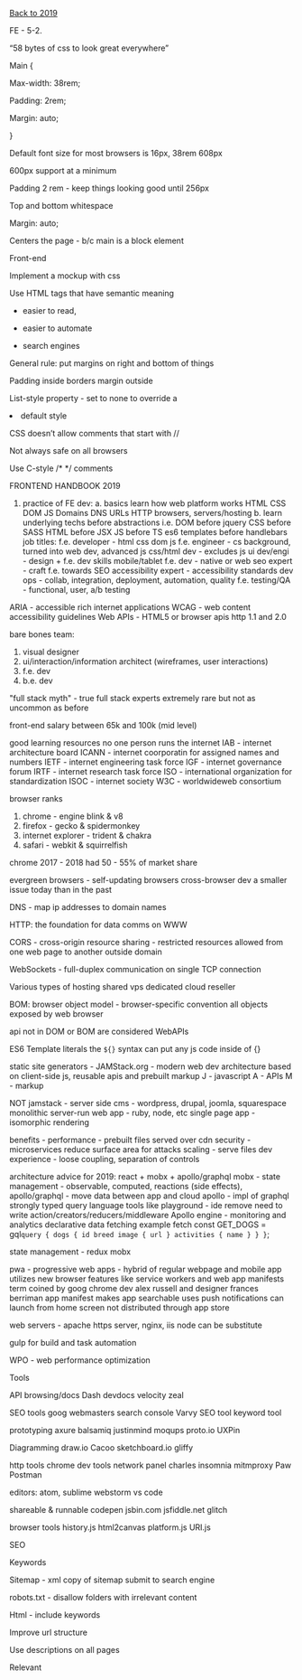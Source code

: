 [Back to 2019](2019index.md)

FE - 5-2.


“58 bytes of css to look great everywhere”

Main {

Max-width: 38rem;

Padding: 2rem;

Margin: auto;

}


Default font size for most browsers is 16px, 38rem 608px

600px support at a minimum


Padding 2 rem - keep things looking good until 256px

Top and bottom whitespace


Margin: auto;

Centers the page - b/c main is a block element

Front-end

Implement a mockup with css


Use HTML tags that have semantic meaning

- easier to read,

- easier to automate

- search engines


General rule: put margins on right and bottom of things


Padding inside borders margin outside


List-style property - set to none to override a <li> default style


CSS doesn’t allow comments that start with //

Not always safe on all browsers

Use C-style /* */ comments


FRONTEND HANDBOOK 2019
1.  practice of FE dev:
a.  basics
learn how web platform works
HTML CSS DOM JS Domains DNS URLs HTTP browsers, servers/hosting
b.  learn underlying techs before abstractions
i.e. DOM before jquery
CSS before SASS
HTML before JSX
JS before TS
es6 templates before handlebars
job titles:
f.e. developer - html css dom js
f.e. engineer - cs background, turned into web dev, advanced js
css/html dev - excludes js
ui dev/engi - design + f.e. dev skills
mobile/tablet f.e. dev - native or web
seo expert - craft f.e. towards SEO
accessibility expert - accessibility standards
dev ops - collab, integration, deployment, automation, quality
f.e. testing/QA - functional, user, a/b testing

ARIA - accessible rich internet applications
WCAG - web content accessibility guidelines
Web APIs - HTML5 or browser apis
http 1.1 and 2.0

bare bones team:
  1.  visual designer
  2.  ui/interaction/information architect (wireframes, user interactions)
  3.  f.e. dev
  4.  b.e. dev

"full stack myth" - true full stack experts extremely rare
but not as uncommon as before

front-end salary between 65k and 100k (mid level)

good learning resources
no one person runs the internet
IAB - internet architecture board
ICANN - internet coorporatin for assigned names and numbers
IETF - internet engineering task force
IGF - internet governance forum
IRTF - internet research task force
ISO - international organization for standardization
ISOC - internet society
W3C - worldwideweb consortium

browser ranks
1.  chrome - engine blink & v8
2.  firefox - gecko & spidermonkey
3.  internet explorer - trident & chakra
4.  safari - webkit & squirrelfish

chrome 2017 - 2018 had 50 - 55% of market share

evergreen browsers - self-updating browsers
cross-browser dev a smaller issue today than in the past

DNS - map ip addresses to domain names

HTTP: the foundation for data comms on WWW

CORS - cross-origin resource sharing - restricted resources allowed from one web page to another outside domain

WebSockets - full-duplex communication on single TCP connection

Various types of hosting
shared
vps
dedicated
cloud
reseller

BOM: browser object model - browser-specific convention
all objects exposed by web browser

api not in DOM or BOM are considered WebAPIs

ES6 Template literals
the `${}` syntax can put any js code inside of {}

static site generators -
JAMStack.org - modern web dev architecture based on client-side js, reusable apis and prebuilt markup
J - javascript
A - APIs
M - markup

NOT jamstack -
server side cms - wordpress, drupal, joomla, squarespace
monolithic server-run web app - ruby, node, etc
single page app - isomorphic rendering

benefits -
performance - prebuilt files served over cdn
security - microservices reduce surface area for attacks
scaling - serve files
dev experience - loose coupling, separation of controls

architecture advice for 2019: react + mobx + apollo/graphql
mobx - state management - observable, computed, reactions (side effects),
apollo/graphql - move data between app and cloud
apollo - impl of graphql
strongly typed query language
tools like playground - ide
remove need to write action/creators/reducers/middleware
Apollo engine - monitoring and analytics
declarative data fetching
example fetch
const GET_DOGS = gql`
  query {
    dogs {
      id
      breed
      image {
        url
      }
      activities {
        name
      }
    }
  }
`;

state management - redux
mobx

pwa - progressive web apps - hybrid of regular webpage and mobile app
utilizes new browser features like service workers and web app manifests
term coined by goog chrome dev alex russell and designer frances berriman
app manifest makes app searchable
uses push notifications
can launch from home screen
not distributed through app store

web servers - apache https server, nginx, iis
node can be substitute

gulp for build and task automation

WPO - web performance optimization

Tools

API browsing/docs
Dash
devdocs
velocity
zeal

SEO tools
goog webmasters search console
Varvy SEO tool
keyword tool

prototyping
axure
balsamiq
justinmind
moqups
proto.io
UXPin

Diagramming
draw.io
Cacoo
sketchboard.io
gliffy

http tools
chrome dev tools network panel
charles
insomnia
mitmproxy
Paw
Postman

editors:
atom, sublime
webstorm
vs code

shareable & runnable
codepen
jsbin.com
jsfiddle.net
glitch

browser tools
history.js
html2canvas
platform.js
URI.js


SEO

Keywords

Sitemap - xml copy of sitemap submit to search engine

robots.txt - disallow folders with irrelevant content

Html - include keywords

 Improve url structure

 Use <meta> descriptions on all pages

 Relevant <title>s for each page

 <h1> relevant and structured

 <img> - include descriptions

404 handle all 404 errors

Links - to websites with similar content - improves rank

rel=“nofollow” in <a> tags

article: avoid loops in js
for and while too low-level for common tasks

use array methods - map
find - returns first match of predicate
some  - match predicate for some array elements
every - predicate true for all elements
forEach - doesn't return value - for side-effects

exceptions: sometimes loops better than array methods
so use own judgement
reduce() tends to be difficult to read

for object iteration,
there is no "map" in vanilla
can use lodash mapValues
or Object.keys() Object.values() Object.entries()
extracts the array

array methods slow?
yes, but not noticeable unless working with millions of items

Intro to graphql

Open source query language

Could replace rest apis (rest based on http methods)


“Graph” refers to nodes and edges


problem: Rest apis convoluted

Solution:

1. Strongly typed

2.  Readable

3.  Compatible

4.  Single endpoint

6.  Self-documenting


Basic example:

query{
  user(id:"1"){
    users{
      tweet{
        content
      }
    }
   }
  }

article: async and await
evolution:
async js:
first callbacks
then promises
now asynchronous functions

async functions always return promises

return await does nothing

for thrown errors, use catch

Promise.all for allowing multiple async functions to run in parallel
but still treating the block of functions as synchronous

article: UI Animation in React
CRA - create react app
creates basic react app with components
styled-components - wrapping css styling around components, theme injection
"when something changes, it's an opportunity to use animation"

in js file, create object with a set of CSS keyframes
const keyframes = {
  show: `@keyframes show {
    to {
      opacity: 1;
      transform: none;
    }
  }`
}
to state usage means starting state will be "implied"
then create animations object
const animations = {
  show: `
    animation: show 500ms ease-out forwards;
    ${keyframes.show}
  `
}
keyframes "bundled" along with the animation object

css
can use animations.show in css style
animation-delay - times the animation delay
transform

react animation - library
1. npm install -S react-animation
-S flag -
<AnimateOnChange> component - default - fade out fade in
bounceIn bounceOut options animationIn animationOut props
durationOut property - control how fast the animationOut animates
<HideUntilLoaded>  - hold back until ready i.e. images

GatsbyJS

Free and open source fx based on react
“Blazing fast websites and apps”

Why fx on top of fx?
Asked about next.js also

Gatsby is a static PWA generator
Code and data splitting out of box

Static sites - not rendered during runtime

Generate html content on client side during run time, generate on server during build time
When loaded, react takes over


Diff from server-side rendering?

No server side code

All rendering done during build time


Gatsby cli

running in debug mode,


Why gatsby?

Uses graphql

Strong ecosystem


Creates folder structure for you

Handles routing


Image component notable

Optimizes image,

Creates multiple versions of it

Lazy loads at runtime


“Downside of no server: searches aren’t straightforward”

ARTICLE: css position: sticky
a hybrid of relative and fixed
where when the element is scrolled to the specified position it changes to fixed behavior

ARTICLE: 60fps css animations
Use transform and opacity to achieve

ARTICLE: vs code - minimap - use color blocks instead of text
several settings in jsconfig.json
{
  "compilerOptions": {
    "baseUrl": "src/",
    "target": "esnext",
    "module": "commonjs"
  },
  "exclude": [
    "node_modules",
  ]
}
could be a good start

settings - theme
in workspace settings tab, you can override user settings
vscode intellisense helps with remembering prop/val names
workbench colorTheme and iconTheme

ligature - a binding, connector

install a font on ubuntu manually: open the ttf files in font viewer and upper right corner there is an "install" button
in settings, use editor.fontFamily
and another flag to enable ligatures
!=, => get ligaturized

Emmet - plugin for text editors - helps with html and css editing
comes with vscode Out of box

enable breadcrumbs
breadcrumbs.enabled
my vsc may be outdated as it doesn't recognize breadcrumbs

minimap came from sublime text

keyboard shortcut to switch between editor and explorer
alt-shift e?

cursor smooth caret animation - must be a newer feature

ARTICLE: svelte 3
what is svelte? UI framework

inspired by react and vue

created by Rich Harris

use "degit" scaffolding package to get started

package.json no deps only devdeps

root component App.svelte

on:eventName - for events

conditional rendering done with {if ...} {:else if ...} {/if}

2 way binding

Article: Typescript 3.0 - “Unknown” type

Type-safe counterpart of “any”


Unknown less permissive than any


Checks made before working with unknown but not any


Any: history

Represents all js values

Since first release in 2012


Top type, universal super type


all types can be assigned to unknown also


But assigning value of type unknown to variables of other types causes error


All operations on the unknown var causes error


So flipped default from permitting everything to permitting almost nothing


In methods using unknowns use typeof x === “type”

Or value instanceOf  to narrow the type of the unkonwn down


Type assertion

Const some string: string = value as string;


In union types unknown absorbs all types except any


In intersection types, every type absorbs unknown


Real-life example

Reading input from local storage


After JSON.parse, return an unknown

Article:
site with a TIL every day?

https://www.matuzo.at/til/


Sass - maybe preferable to less?

Supports random

e.g. Random color every time you compile sass


Css tab-size property controls size of tab character


element Focus() method can be passed an object with preventScroll property


navigator.connection - can get info about connection


Center a flex-item vertically and horizontally by applying margin: auto;

ARTICLE:
10 reasons to learn dart
dart familiar to many devs object orientation
one of best languages to learn in 2019
good first lang
developed by Goog
approved as standard by ECMA
web server, desktop & mobile
TL;DR version
0. Dart is really flexible
1. Dart embraced the open source ecosystem
2. Dart solved a lot of problems, efficiently
3. Dart is a good first language
4. Dart has great tooling support
5. Dart is a robust language
6. Dart ensures productivity
7. Dart is used by Flutter
8. Dart is backed by a tech giant
9. Dart solved a lot of problems, efficiently
started in 10/2011
intended as replacement for JS
interest in Dart only took off when flutter project got more popular
flutter inspired by react native

ARTICLE: nodejs battle city remake
uses Object prototypes
animations not using setinterval
require js used for modules
intersection calculation logics
russian comments
every object gets an x and y
uses function closures to represent object "classes"
very object oriented
emit method - for triggering events?
single file, keyboard.js
contains all the controls logic
uses web sockets for net play
attempting to convert ot react js

ARTICLE: typescript the language to learn of 2019 (actually Langs analysis)

other type systems for JS Flow, Reason

#3 most loved prog. Lang on stack overflow

Python # 2

Go for microservices

Kotlin # 4

python, perl, Ruby - slow, human friendly

js - human friendly - slightly slow

Go moderately fast, very friendly

Java, like go but less friendly

C super fast, not fun

C++ slightly more fun

Kubernetes built with Go

GraphQL to revolutionize api

Solidity for blockchain

Ethereum - leader for decentralized applications


ARTICLE: css-tricks - inputmode

attribute to decide which keyboard to use when user selects input or textaraea

supported by safari for ios and chrome for android
recently

inputmode: none shows no keyboard at all
intended for rendering own keyboard

inputmode=numeric

inputmode=email brings @ into tray

input mode url brings / in and .com

input mode search changes return into go

ARTICLE: What's next for css?
all can be used with POSTCSS PLUGIN
stage 3:
"all" property - allow you to reset all properties of alement
a {
  all: initial;
}

break props - break behavior control
break-inside, break-before, break-after

custom props -
  --some-length: 30px;
  height: var(--some-length);

font-variant for using alternative glyphs
font-variant: small-caps

gap property for "gutters in layout"
gap: 20px;
column-gap: 40px;
row-gap: 20px;

grid layout
display:grid
grid-template-columns: 100px 100px 100px;
grid-gap: 10px;

media query ranges
@media (480px <= width <= 768px)

STAGE 2
:any-link - psuedo-class for a elements (independent of visited)
nav :any-link > span

case-insensitive attributes

color-adjust: force printing of background colors and images
color-adjust: economy
color-adjust: exact

:dir directionality pseudo-class
blockquote:dir(rtl) {
 margin-right: 10px;
}

double position gradients - use two positions in a gradient

pseudo-class - :focus-visible
match focus elements that that indicate focus to user

gray() function - fully desaturated colors
color: gray(50);

:has() relational pseudo-class match ancestor and sibling
a:has(> img)

hexadecimal alpha notation (add 4 and 8 char notation that includes opacity )
background-color: #f3f3f3f3;
color: #0003;

hwb() function - hue whiteness blackness
color: hwb(120 44% 50%)

image-set() specify image sources based on user's res
background-image: image-set(
  "foo.png" 1x,
  "foo-2x.png" 2x,
  "foo-print.png" 600dpl
)

:in-range and :out-of-range for input elements that have range limitations
input:in-range
input:out-of-range

lab() colors (CIE lab color space)

lch() colors (CIE lab chrome and hue)

:matches()
:not() pseudoclass
TODO: continue at cssdb.org


ARTICLE: folding the dom

Browsers have a capable 3d css engine


A 3d FPS was built with it


DEMO:  Fold up an image


Applications:

Unfold image once its ready


game dev


IMPL: use 2 images

Each has half of the full image

Use same image twice and use background-position to tweak the location

Background-position: ‘0 x%’


Transform: rotates;

Add

Perspective: 500px to parent container to give the rotation a more 3d feel

Smaller the number the more intense the feel


Transform-origin property useful!  Determine where on the object to orient the rotation

Default center


Auxiliary properties

Backface-visibility - should item be visible when rotated more than 90 deg either direction

Transform-style: preserve-3d - position elements in 3d spaces

Opacity can be used to mimic shadows


ARTICLE:
Use akita as state management solution

Akita is vet in field

has backing of Datorama

Easy to learn

can be used with react, due, svelte, angular, and vanilla

0 bugs policy

Well documented

320k downloads

Community

object oriented

Easy to find akita devs

Plugins

ARTICLE: FE documentation, style guides, and MDX
1.  documentation important
2.  markdown alternative to authoring HTML
3.  mdx is same syntax as markdown but can import jsx and embed directly
4.  docusaurus - tool made by faccebook, used for documentation (obv)
5.  more tools for documenting components:  storybook, docz, styleguidist

SITE: coderbyte: "guaranteed to make you a better coder"
first problem: implement factoral

ARTICLE:
Frontend

Article:  migrate from HOC to hooks

HOC:  function that accepts component then returns component that adds extra props or capabilities


Add hook to HOC

Function Comp () {

Const hookData = useMyHook();

Return <Comp …{hookData} {…props} />

}


Hook lifecycles

“Lazy initializers”

 render

 React updates DOM

 Cleanup layout effects

 Run layout effects

 Paint screen

 Cleanup effects

 Run effects


ComponentDidMount and componentWillUnmount-> useEffect


ARTICLE: lighthouse for performance budgeting
two types of budgets
1.  # of resources
e.g. limit number of js files to be loaded
2.  size of resources
e.g. limit js size to 500kb
configure in budget.json file
